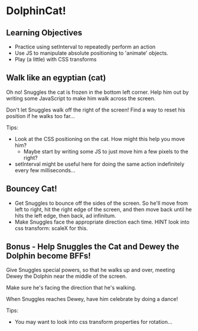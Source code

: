 # DolphinCat!

## Learning Objectives

* Practice using setInterval to repeatedly perform an action
* Use JS to manipulate absolute positioning to 'animate' objects.
* Play (a little) with CSS transforms

## Walk like an egyptian (cat)

Oh no! Snuggles the cat is frozen in the bottom left corner. Help him out by writing
some JavaScript to make him walk across the screen.

Don't let Snuggles walk off the right of the screen! Find a way to reset his
position if he walks too far...

Tips:
* Look at the CSS positioning on the cat. How might this help you move him?
  * Maybe start by writing some JS to just move him a few pixels to the right?
* setInterval might be useful here for doing the same action indefinitely every
  few milliseconds...

## Bouncey Cat!
- Get Snuggles to bounce off the sides of the screen. So he'll move from left to right, hit the right edge of the screen, and then move back until he hits the left edge, then back, ad infinitum.
- Make Snuggles face the appropriate direction each time. HINT look into css transform: scaleX for this.

## Bonus - Help Snuggles the Cat and Dewey the Dolphin become BFFs!

Give Snuggles special powers, so that he walks up and over, meeting Dewey the Dolphin
near the middle of the screen.

Make sure he's facing the direction that he's walking.

When Snuggles reaches Dewey, have him celebrate by doing a dance!

Tips:
  * You may want to look into css transform properties for rotation...

